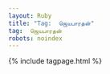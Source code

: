 ```yaml
---
layout: Ruby
title: "Tag:  ஜெயபாரதன்"
tag:  ஜெயபாரதன்
robots: noindex
---
```


{% include tagpage.html %}